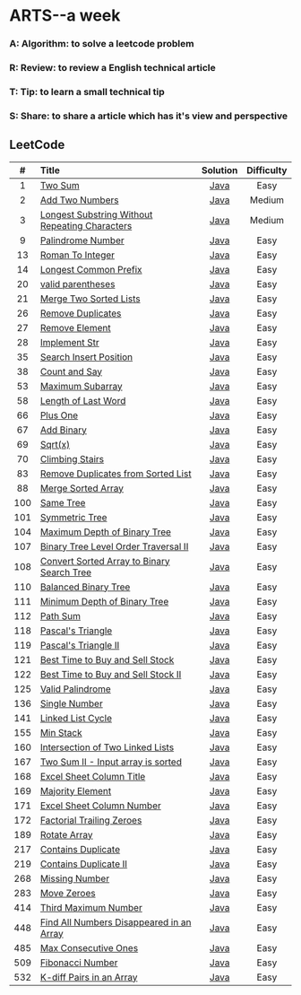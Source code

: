 # ARTS--a week
### A: Algorithm:  to solve a leetcode problem
### R: Review: to review a English technical article
### T: Tip: to learn a small technical tip
### S: Share: to share a article which has it's view and perspective

## LeetCode

| #  | Title | Solution | Difficulty|
|:--:|:-----|:--------:|:---------:|
|1|[Two Sum](https://leetcode.com/problems/two-sum/description/)|[Java](src/array/twoSum/TwoSum.java)|Easy|
|2|[Add Two Numbers](https://leetcode.com/problems/add-two-numbers/description/)|[Java](src/linkedList/addTwoNumbers/AddTwoNumbers.java)|Medium|
|3|[Longest Substring Without Repeating Characters](https://leetcode.com/problems/longest-substring-without-repeating-characters/description/)|[Java](src/string/longestSubstring/LongestSubstring.java)|Medium|
|9|[Palindrome Number](https://leetcode.com/problems/palindrome-number/description/)|[Java](src/math/palindromeNumber/PalindromeNumber.java)|Easy|
|13|[Roman To Integer](https://leetcode.com/problems/roman-to-integer/description/)|[Java](src/string/romanToInteger/RomanToInteger.java)|Easy|
|14|[Longest Common Prefix](https://leetcode.com/problems/longest-common-prefix/description/)|[Java](src/string/longestCommonPrefix/LongestCommonPrefix.java)|Easy|
|20|[valid parentheses](https://leetcode.com/problems/valid-parentheses/description/)|[Java](src/string/validParentheses/ValidParentheses.java)|Easy|
|21|[Merge Two Sorted Lists](https://leetcode.com/problems/merge-two-sorted-lists/description/)|[Java](src/linkedList/mergeTwoSortedLists/MergeTwoSortedLists.java)|Easy|
|26|[Remove Duplicates](https://leetcode.com/problems/remove-duplicates-from-sorted-array/description/)|[Java](src/array/removeDuplicates/RemoveDuplicates.java)|Easy|
|27|[Remove Element](https://leetcode.com/problems/remove-element/description/)|[Java](src/array/removeElement/RemoveElement.java)|Easy|
|28|[Implement Str](https://leetcode.com/problems/implement-strstr/description/)|[Java](src/string/implementStrStr/ImplementStr.java)|Easy|
|35|[Search Insert Position](https://leetcode.com/problems/search-insert-position/description/)|[Java](src/array/searchInsertPosition/SearchInsertPosition.java)|Easy|
|38|[Count and Say](https://leetcode.com/problems/count-and-say/description/)|[Java](src/string/countAndSay/CountAndSay.java)|Easy|
|53|[Maximum Subarray](https://leetcode.com/problems/maximum-subarray/description/)|[Java](src/array/maximumSubarray/MaximumSubarray.java)|Easy|
|58|[Length of Last Word](https://leetcode.com/problems/length-of-last-word/description/)|[Java](src/string/lengthOfLastWord/LengthOfLastWord.java)|Easy|
|66|[Plus One](https://leetcode.com/problems/plus-one/description/)|[Java](src/array/plusOne/PlusOne.java)|Easy|
|67|[Add Binary](https://leetcode.com/problems/add-binary/description/)|[Java](src/string/addbinary/AddBinary.java)|Easy|
|69|[Sqrt(x)](https://leetcode.com/problems/sqrtx/description/)|[Java](src/math/sqrtofx/SqrtOfX.java)|Easy|
|70|[Climbing Stairs](https://leetcode.com/problems/climbing-stairs/description/)|[Java](src/dynamicProgram/climbingStairs/ClimbingStairs.java)|Easy|
|83|[Remove Duplicates from Sorted List](https://leetcode.com/problems/remove-duplicates-from-sorted-list/description/)|[Java](src/linkedList/removeDuplicatesfromSortedList/RemoveDuplicatesfromSortedList.java)|Easy|
|88|[Merge Sorted Array](https://leetcode.com/problems/merge-sorted-array/description/)|[Java](src/array/mergeSortedArray/MergeSortedArray.java)|Easy|
|100|[Same Tree](https://leetcode.com/problems/same-tree/description/)|[Java](src/tree/sameTree/SameTree.java)|Easy|
|101|[Symmetric Tree](https://leetcode.com/problems/symmetric-tree/description/)|[Java](src/tree/SymmetricTree.java)|Easy|
|104|[Maximum Depth of Binary Tree](https://leetcode.com/problems/maximum-depth-of-binary-tree/description/)|[Java](src/tree/maximumDepthofBinaryTree/MaximumDepthofBinaryTree.java)|Easy|
|107|[Binary Tree Level Order Traversal II](https://leetcode.com/problems/binary-tree-level-order-traversal-ii/description/)|[Java](src/tree/binaryTreeLevelOrderTraversal_2/BinaryTreeLevelOrderTraversal.java)|Easy|
|108|[Convert Sorted Array to Binary Search Tree](https://leetcode.com/problems/convert-sorted-array-to-binary-search-tree/description/)|[Java](src/tree/convertSortedArraytoBinarSearchTree/ConvertSortedArraytoBinarySearchTree.java)|Easy|
|110|[Balanced Binary Tree](https://leetcode.com/problems/balanced-binary-tree/description/)|[Java](src/tree/balancedBinaryTree/BalancedBinaryTree.java)|Easy|
|111|[Minimum Depth of Binary Tree](https://leetcode.com/problems/minimum-depth-of-binary-tree/)|[Java](src/tree/minimumDepthofBinaryTree/MinimumDepthofBinaryTree.java)|Easy|
|112|[Path Sum](https://leetcode.com/problems/path-sum/description/)|[Java](src/tree/pathSum/PathSum.java)|Easy|
|118|[Pascal's Triangle](https://leetcode.com/problems/pascals-triangle/description/)|[Java](src/array/pascalTriangle/PascalTriangle.java)|Easy|
|119|[Pascal's Triangle II](https://leetcode.com/problems/pascals-triangle-ii/description/)|[Java](src/array/pascalTriangle/PascalTriangle_2.java)|Easy|
|121|[Best Time to Buy and Sell Stock](https://leetcode.com/problems/best-time-to-buy-and-sell-stock/description/)|[Java](src/array/bestTimetoBuyandSellStock/BestTimetoBuyandSellStock.java)|Easy|
|122|[Best Time to Buy and Sell Stock II](https://leetcode.com/problems/best-time-to-buy-and-sell-stock-ii/description/)|[Java](src/array/bestTimetoBuyandSellStock/BestTimetoBuyandSellStock_2.java)|Easy|
|125|[Valid Palindrome](https://leetcode.com/problems/valid-palindrome/)|[Java](src/string/validPalindrome/ValidPalindromeTest.java)|Easy|
|136|[Single Number](https://leetcode.com/problems/single-number/)|[Java](src/hashtable/SingleNumber.java)|Easy|
|141|[Linked List Cycle](https://leetcode.com/problems/linked-list-cycle/)|[Java](src/linkedList/LinkedListCycle/LinkedListCycle.java)|Easy|
|155|[Min Stack](https://leetcode.com/problems/min-stack/)|[Java](src/stack/MinStack.java)|Easy|
|160|[Intersection of Two Linked Lists](https://leetcode.com/problems/intersection-of-two-linked-lists/)|[Java](src/linkedList/intersectionofTwoLinkedLists/IntersectionofTwoLinkedLists.java)|Easy|
|167|[Two Sum II - Input array is sorted](https://leetcode.com/problems/two-sum-ii-input-array-is-sorted/)|[Java](src/array/twoSum2/TwoSum2.java)|Easy|
|168|[Excel Sheet Column Title](https://leetcode.com/problems/excel-sheet-column-title/)|[Java](src/math/excelSheetColumnTitle/ExcelSheetColumnTitle.java)|Easy|
|169|[Majority Element](https://leetcode.com/problems/majority-element/)|[Java](src/array/majorityElement/MajorityElement.java)|Easy|
|171|[Excel Sheet Column Number](https://leetcode.com/problems/excel-sheet-column-number/)|[Java](src/math/excelSheetColumnNumber/ExcelSheetColumnNumber.java)|Easy|
|172|[Factorial Trailing Zeroes](https://leetcode.com/problems/factorial-trailing-zeroes/)|[Java](src/math/factorialTrailingZeroes/FactorialTrailingZeroes.java)|Easy|
|189|[Rotate Array](https://leetcode.com/problems/rotate-array/)|[Java](src/array/rotateArray/RotateArray.java)|Easy|
|217|[Contains Duplicate](https://leetcode.com/problems/contains-duplicate/)|[Java](src/array/containsDuplicate/ContainsDuplicate.java)|Easy|
|219|[Contains Duplicate II](https://leetcode.com/problems/contains-duplicate-ii)|[Java](src/array/containsDuplicate2/ContainsDuplicate.java)|Easy|
|268|[Missing Number](https://leetcode.com/problems/missing-number/)|[Java](src/array/MissingNumber/MissingNumber.java)|Easy|
|283|[Move Zeroes](https://leetcode.com/problems/move-zeroes/)|[Java](src/array/moveZeroes/MoveZeroes.java)|Easy|
|414|[Third Maximum Number](https://leetcode.com/problems/third-maximum-number/)|[Java](src/array/thirdMaximumNumber/ThirdMaximumNumber.java)|Easy|
|448|[Find All Numbers Disappeared in an Array](https://leetcode.com/problems/find-all-numbers-disappeared-in-an-array/)|[Java](src/array/findAllNumbersDisappearedArray/FindAllNumbersDisappearedArray.java)|Easy|
|485|[Max Consecutive Ones](https://leetcode.com/problems/max-consecutive-ones/)|[Java](src/array/maxConsecutiveOnes/MaxConsecutiveOnes.java)|Easy|
|509|[Fibonacci Number](https://leetcode.com/problems/fibonacci-number/)|[Java](src/array/fibonacciNumber/FibonacciNumber.java)|Easy|
|532|[K-diff Pairs in an Array](https://leetcode.com/problems/k-diff-pairs-in-an-array/)|[Java](src/array/kdiffPairsinanArray/KdiffPairsinanArray.java)|Easy|
